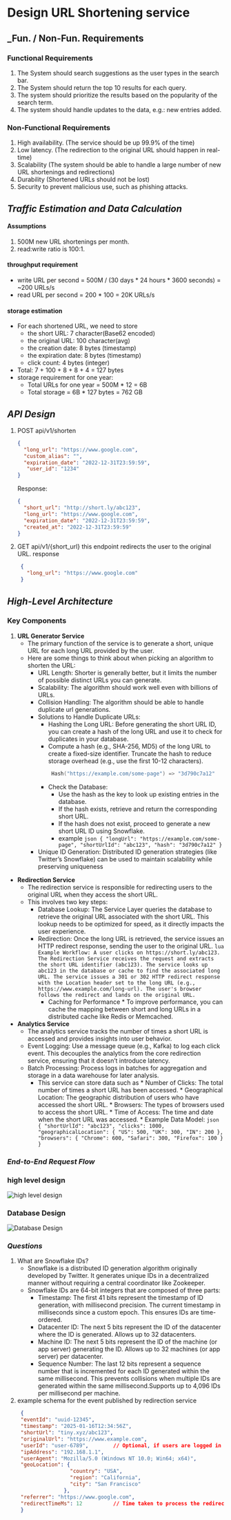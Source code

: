 # Design URL Shortening service

## _Fun. / Non-Fun. Requirements
### Functional Requirements

1. The System should search suggestions as the user types in the search bar.
2. The System should return the top 10 results for each query.
3. The system should prioritize the results based on the popularity of the search term.
4. The system should handle updates to the data, e.g.: new entries added.

### Non-Functional Requirements

1. High availability. (The service should be up 99.9% of the time)
2. Low latency. (The redirection to the original URL should happen in real-time)
3. Scalability (The system should be able to handle a large number of new URL shortenings and redirections)
4. Durability (Shortened URLs should not be lost)
5. Security to prevent malicious use, such as phishing attacks.

## _Traffic Estimation and Data Calculation_
#### Assumptions
1. 500M new URL shortenings per month.
2. read:write ratio is 100:1.

#### throughput requirement

* write URL per second = 500M / (30 days * 24 hours * 3600 seconds) = ~200 URLs/s
* read URL per second = 200 * 100 = 20K URLs/s

#### storage estimation

* For each shortened URL, we need to store 
   * the short URL: 7 character(Base62 encoded)
   * the original URL: 100 character(avg)
   * the creation date: 8 bytes (timestamp)
   * the expiration date: 8 bytes (timestamp)
   * click count: 4 bytes (integer)
* Total: 7 + 100 + 8 + 8 + 4 = 127 bytes
* storage requirement for one year: 
   * Total URLs for one year = 500M * 12 = 6B
   * Total storage = 6B * 127 bytes = 762 GB


## _API Design_
1. POST api/v1/shorten
    ```json
    {
      "long_url": "https://www.google.com",
      "custom_alias": "",
      "expiration_date": "2022-12-31T23:59:59",
       "user_id": "1234"
    }
    ```
   Response:
    ```json
    {
      "short_url": "http://short.ly/abc123",
      "long_url": "https://www.google.com",
      "expiration_date": "2022-12-31T23:59:59",
      "created_at": "2022-12-31T23:59:59"
    }
    ```
   
2. GET api/v1/{short_url}
   this endpoint redirects the user to the original URL.
   response 
   ```json
    {
      "long_url": "https://www.google.com"
    }
    ```


      
## _High-Level Architecture_
### Key Components
1. **URL Generator Service**
    * The primary function of the service is to generate a short, unique URL for each long URL provided by the user. 
    * Here are some things to think about when picking an algorithm to shorten the URL:
        * URL Length: Shorter is generally better, but it limits the number of possible distinct URLs you can generate. 
        * Scalability: The algorithm should work well even with billions of URLs. 
        * Collision Handling: The algorithm should be able to handle duplicate url generations.
        * Solutions to Handle Duplicate URLs: 
           * Hashing the Long URL: Before generating the short URL ID, you can create a hash of the long URL and use it to check for duplicates in your database.
           * Compute a hash (e.g., SHA-256, MD5) of the long URL to create a fixed-size identifier. Truncate the hash to reduce storage overhead (e.g., use the first 10-12 characters).
             ```lua
              Hash("https://example.com/some-page") => "3d790c7a12"
             ```
           * Check the Database: 
                * Use the hash as the key to look up existing entries in the database.
                * If the hash exists, retrieve and return the corresponding short URL.
                * If the hash does not exist, proceed to generate a new short URL ID using Snowflake.
                * example 
                 ``` json
                  {
                  "longUrl": "https://example.com/some-page",
                  "shortUrlId": "abc123",
                  "hash": "3d790c7a12"
                  }
                 ```
        * Unique ID Generation: Distributed ID generation strategies (like Twitter’s Snowflake) can be used to maintain scalability while preserving uniqueness
* **Redirection Service**
  * The redirection service is responsible for redirecting users to the original URL when they access the short URL.
  * This involves two key steps:
    * Database Lookup: The Service Layer queries the database to retrieve the original URL associated with the short URL. This lookup needs to be optimized for speed, as it directly impacts the user experience. 
    * Redirection: Once the long URL is retrieved, the service issues an HTTP redirect response, sending the user to the original URL.
          ```lua
           Example Workflow:
           A user clicks on https://short.ly/abc123.
           The Redirection Service receives the request and extracts the short URL identifier (abc123).
           The service looks up abc123 in the database or cache to find the associated long URL.
           The service issues a 301 or 302 HTTP redirect response with the Location header set to the long URL (e.g., https://www.example.com/long-url).
           The user's browser follows the redirect and lands on the original URL.
           ```
      * Caching for Performance
               * To improve performance, you can cache the mapping between short and long URLs in a distributed cache like Redis or Memcached.
* **Analytics Service**
    * The analytics service tracks the number of times a short URL is accessed and provides insights into user behavior.
    * Event Logging: Use a message queue (e.g., Kafka) to log each click event. This decouples the analytics from the core redirection service, ensuring that it doesn’t introduce latency. 
    * Batch Processing: Process logs in batches for aggregation and storage in a data warehouse for later analysis.
      * This service can store data such as
              * Number of Clicks: The total number of times a short URL has been accessed.
              * Geographical Location: The geographic distribution of users who have accessed the short URL.
              * Browsers: The types of browsers used to access the short URL.
              * Time of Access: The time and date when the short URL was accessed.
              * Example Data Model:
              ```json
                  {
                  "shortUrlId": "abc123",
                  "clicks": 1000,
                  "geographicalLocation": {
                      "US": 500,
                      "UK": 300,
                      "IN": 200
                  },
                  "browsers": {
                      "Chrome": 600,
                      "Safari": 300,
                      "Firefox": 100
                  }
                  }
              ```
### _End-to-End Request Flow_


### high level design
![high level design](./images/URL_Shortening_System_Design.png)

### Database Design
![Database Design](./images/URL_Shortening_System_Database_Design.png)

### _Questions_
1. What are Snowflake IDs?
   * Snowflake is a distributed ID generation algorithm originally developed by Twitter. It generates unique IDs in a decentralized manner without requiring a central coordinator like Zookeeper.
   * Snowflake IDs are 64-bit integers that are composed of three parts:
        * Timestamp: The first 41 bits represent the timestamp of ID generation, with millisecond precision. The current timestamp in milliseconds since a custom epoch. This ensures IDs are time-ordered.
        * Datacenter ID: The next 5 bits represent the ID of the datacenter where the ID is generated. Allows up to 32 datacenters.
        * Machine ID: The next 5 bits represent the ID of the machine (or app server) generating the ID. Allows up to 32 machines (or app server) per datacenter.
        * Sequence Number: The last 12 bits represent a sequence number that is incremented for each ID generated within the same millisecond. This prevents collisions when multiple IDs are generated within the same millisecond.Supports up to 4,096 IDs per millisecond per machine.
2. example schema for the event published by redirection service
   ```json
    {
    "eventId": "uuid-12345",
    "timestamp": "2025-01-16T12:34:56Z",
    "shortUrl": "tiny.xyz/abc123",
    "originalUrl": "https://www.example.com",
    "userId": "user-6789",        // Optional, if users are logged in
    "ipAddress": "192.168.1.1",
    "userAgent": "Mozilla/5.0 (Windows NT 10.0; Win64; x64)",
    "geoLocation": {
                    "country": "USA",
                    "region": "California",
                    "city": "San Francisco"
                  },
    "referrer": "https://www.google.com",
    "redirectTimeMs": 12          // Time taken to process the redirect
    }
   ```
